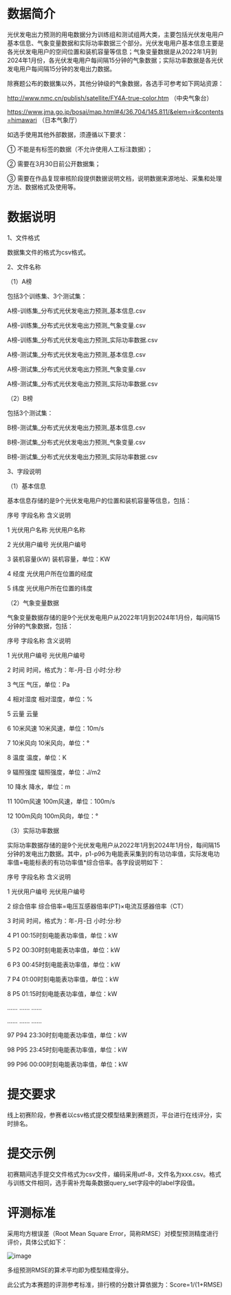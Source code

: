 
# 数据简介
光伏发电出力预测的用电数据分为训练组和测试组两大类，主要包括光伏发电用户基本信息、气象变量数据和实际功率数据三个部分。光伏发电用户基本信息主要是各光伏发电用户的空间位置和装机容量等信息；气象变量数据是从2022年1月到2024年1月份，各光伏发电用户每间隔15分钟的气象数据；实际功率数据是各光伏发电用户每间隔15分钟的发电出力数据。

除赛题公布的数据集以外，其他分钟级的气象数据，各选手可参考如下网站资源：

http://www.nmc.cn/publish/satellite/FY4A-true-color.htm （中央气象台）

https://www.jma.go.jp/bosai/map.html#4/36.704/145.811/&elem=ir&contents=himawari （日本气象厅）

如选手使用其他外部数据，须遵循以下要求：

① 不能是有标签的数据（不允许使用人工标注数据）；

② 需要在3月30日前公开数据集；

③ 需要在作品复现审核阶段提供数据说明文档，说明数据来源地址、采集和处理方法、数据格式及使用等。

# 数据说明

1、文件格式

数据集文件的格式为csv格式。

2、文件名称

（1）A榜

包括3个训练集、3个测试集：

A榜-训练集_分布式光伏发电出力预测_基本信息.csv

A榜-训练集_分布式光伏发电出力预测_气象变量.csv

A榜-训练集_分布式光伏发电出力预测_实际功率数据.csv

A榜-测试集_分布式光伏发电出力预测_基本信息.csv

A榜-测试集_分布式光伏发电出力预测_气象变量.csv

A榜-测试集_分布式光伏发电出力预测_实际功率数据.csv

（2）B榜

包括3个测试集：

B榜-测试集_分布式光伏发电出力预测_基本信息.csv

B榜-测试集_分布式光伏发电出力预测_气象变量.csv

B榜-测试集_分布式光伏发电出力预测_实际功率数据.csv

3、字段说明

（1）基本信息

基本信息存储的是9个光伏发电用户的位置和装机容量等信息，包括：

序号	字段名称	含义说明

1	光伏用户名称	光伏用户名称

2	光伏用户编号	光伏用户编号

3	装机容量(kW)	装机容量，单位：KW

4	经度	光伏用户所在位置的经度

5	纬度	光伏用户所在位置的纬度

（2）气象变量数据

气象变量数据存储的是9个光伏发电用户从2022年1月到2024年1月份，每间隔15分钟的气象数据，包括：

序号	字段名称	含义说明

1	光伏用户编号	光伏用户编号

2	时间	时间，格式为：年-月-日 小时:分:秒

3	气压	气压，单位：Pa

4	相对湿度	相对湿度，单位：%

5	云量	云量

6	10米风速	10米风速，单位：10m/s

7	10米风向	10米风向，单位：°

8	温度	温度，单位：K

9	辐照强度	辐照强度，单位：J/m2

10	降水	降水，单位：m

11	100m风速	100m风速，单位：100m/s

12	100m风向	100m风向，单位：°

（3）实际功率数据

实际功率数据存储的是9个光伏发电用户从2022年1月到2024年1月份，每间隔15分钟的发电出力数据。其中，p1-p96为电能表采集到的有功功率值，实际发电功率值=电能标表的有功功率值*综合倍率。各字段说明如下：

序号	字段名称	含义说明

1	光伏用户编号	光伏用户编号

2	综合倍率	综合倍率=电压互感器倍率(PT)×电流互感器倍率（CT）

3	时间	时间，格式为：年-月-日 小时:分:秒

4	P1	00:15时刻电能表功率值，单位：kW

5	P2	00:30时刻电能表功率值，单位：kW

6	P3	00:45时刻电能表功率值，单位：kW

7	P4	01:00时刻电能表功率值，单位：kW

8	P5	01:15时刻电能表功率值，单位：kW

……	……	……

……	……	……

97	P94	23:30时刻电能表功率值，单位：kW

98	P95	23:45时刻电能表功率值，单位：kW

99	P96	00:00时刻电能表功率值，单位：kW

# 提交要求

线上初赛阶段，参赛者以csv格式提交模型结果到赛题页，平台进行在线评分，实时排名。

# 提交示例

初赛期间选手提交文件格式为csv文件，编码采用utf-8，文件名为xxx.csv。格式与训练文件相同，选手需补充每条数据query_set字段中的label字段值。

# 评测标准

采用均方根误差（Root Mean Square Error，简称RMSE）对模型预测精度进行评价，具体公式如下：

![image](https://github.com/QInzhengk/Math-Model-and-Machine-Learning/assets/49054536/bfbc3639-b154-4cd1-b07b-c4a950f766fd)

多组预测RMSE的算术平均即为模型精度得分。

此公式为本赛题的评测参考标准，排行榜的分数计算依据为：Score=1/(1+RMSE)

